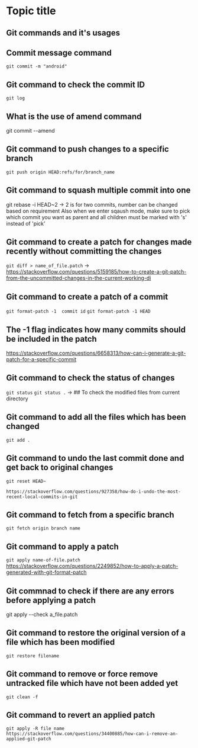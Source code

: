 # Topic title

## Git commands and it's usages 



## Commit message command
`git commit -m "android"`

## Git command to check the commit ID
`git log`

## What is the use of amend command 
git commit --amend

## Git command to push changes to a specific branch
`git push origin HEAD:refs/for/branch_name`

## Git command to squash multiple commit into one
git rebase -i HEAD~2 -> 2 is for two commits, number can be changed based on requirement
Also when we enter sqaush mode, make sure to pick which commit you want as parent and all children must be marked with 's' instead of 'pick'

## Git command to create a patch for changes made recently without committing the changes
`git diff > name_of_file.patch` -> [https://stackoverflow.com/questions/5159185/how-to-create-a-git-patch-from-the-uncommitted-changes-in-the-current-working-di ](https://stackoverflow.com/a/15438863/22389280) 


## Git command to create a patch of a commit
`git format-patch -1  commit id`
`git format-patch -1 HEAD`
## The -1 flag indicates how many commits should be included in the patch
https://stackoverflow.com/questions/6658313/how-can-i-generate-a-git-patch-for-a-specific-commit 


## Git command to check the status of changes
`git status`
`git status .` -> ## To check the modified files from current directory

## Git command to add all the files which has been changed 
`git add .`

## Git command to undo the last commit done and get back to original changes 
`git reset HEAD~`

`https://stackoverflow.com/questions/927358/how-do-i-undo-the-most-recent-local-commits-in-git`

## Git command to fetch from a specific branch 
`git fetch origin branch name`


## Git command to apply a patch 
`git apply name-of-file.patch`
https://stackoverflow.com/questions/2249852/how-to-apply-a-patch-generated-with-git-format-patch

## Git commnad to check if there are any errors before applying a patch 
git apply --check a_file.patch

## Git command to restore the original version of a file which has been modified
`git restore filename`

## Git command to remove or force remove untracked file which have not been added yet 
`git clean -f`

## Git command to revert an applied patch 
`git apply -R file name`
`https://stackoverflow.com/questions/34400885/how-can-i-remove-an-applied-git-patch`
